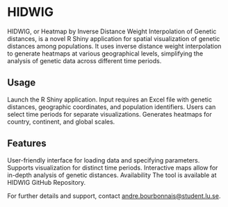 # HIDWIG
HIDWIG, or Heatmap by Inverse Distance Weight Interpolation of Genetic distances, is a novel R Shiny application for spatial visualization of genetic distances among populations. It uses inverse distance weight interpolation to generate heatmaps at various geographical levels, simplifying the analysis of genetic data across different time periods.

## Usage
Launch the R Shiny application.
Input requires an Excel file with genetic distances, geographic coordinates, and population identifiers.
Users can select time periods for separate visualizations.
Generates heatmaps for country, continent, and global scales.

## Features
User-friendly interface for loading data and specifying parameters.
Supports visualization for distinct time periods.
Interactive maps allow for in-depth analysis of genetic distances.
Availability
The tool is available at HIDWIG GitHub Repository.

For further details and support, contact andre.bourbonnais@student.lu.se.